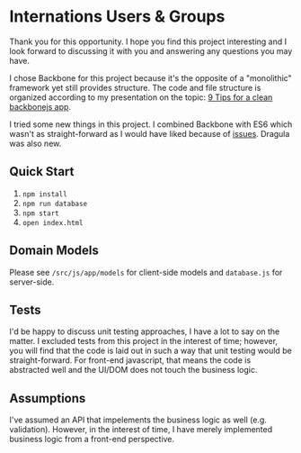 # Internations Users & Groups
Thank you for this opportunity.  I hope you find this project interesting and I look forward to discussing it with you and answering any questions you may have.

I chose Backbone for this project because it's the opposite of a "monolithic" framework yet still provides structure.  The code and file structure is organized according to my presentation on the topic: [9 Tips for a clean backbonejs app](http://slides.com/adamterlson/9-tips-for-a-clean-backbonejs-app#/).

I tried some new things in this project.  I combined Backbone with ES6 which wasn't as straight-forward as I would have liked because of [issues](http://benmccormick.org/2015/07/06/backbone-and-es6-classes-revisited/).  Dragula was also new.

## Quick Start
1) `npm install`
2) `npm run database`
3) `npm start`
4) `open index.html`

## Domain Models
Please see `/src/js/app/models` for client-side models and `database.js` for server-side.

## Tests
I'd be happy to discuss unit testing approaches, I have a lot to say on the matter.  I excluded tests from this project in the interest of time; however, you will find that the code is laid out in such a way that unit testing would be straight-forward.  For front-end javascript, that means the code is abstracted well and the UI/DOM does not touch the business logic.

## Assumptions
I've assumed an API that impelements the business logic as well (e.g. validation).  However, in the interest of time, I have merely implemented business logic from a front-end perspective.
